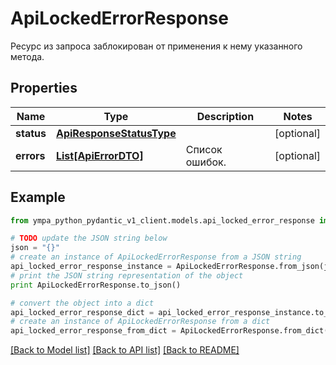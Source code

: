 # ApiLockedErrorResponse

Ресурс из запроса заблокирован от применения к нему указанного метода.

## Properties
Name | Type | Description | Notes
------------ | ------------- | ------------- | -------------
**status** | [**ApiResponseStatusType**](ApiResponseStatusType.md) |  | [optional] 
**errors** | [**List[ApiErrorDTO]**](ApiErrorDTO.md) | Список ошибок. | [optional] 

## Example

```python
from ympa_python_pydantic_v1_client.models.api_locked_error_response import ApiLockedErrorResponse

# TODO update the JSON string below
json = "{}"
# create an instance of ApiLockedErrorResponse from a JSON string
api_locked_error_response_instance = ApiLockedErrorResponse.from_json(json)
# print the JSON string representation of the object
print ApiLockedErrorResponse.to_json()

# convert the object into a dict
api_locked_error_response_dict = api_locked_error_response_instance.to_dict()
# create an instance of ApiLockedErrorResponse from a dict
api_locked_error_response_from_dict = ApiLockedErrorResponse.from_dict(api_locked_error_response_dict)
```
[[Back to Model list]](../README.md#documentation-for-models) [[Back to API list]](../README.md#documentation-for-api-endpoints) [[Back to README]](../README.md)


